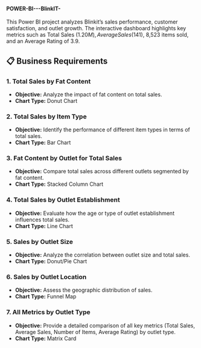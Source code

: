 #### POWER-BI---BlinkIT-
This Power BI project analyzes Blinkit’s sales performance, customer satisfaction, and outlet growth. The interactive dashboard highlights key metrics such as Total Sales ($1.20M), Average Sales ($141), 8,523 items sold, and an Average Rating of 3.9.

## 📋 Business Requirements  

### 1. **Total Sales by Fat Content**  
- **Objective:** Analyze the impact of fat content on total sales.  
- **Chart Type:** Donut Chart  

### 2. **Total Sales by Item Type**  
- **Objective:** Identify the performance of different item types in terms of total sales.  
- **Chart Type:** Bar Chart  

### 3. **Fat Content by Outlet for Total Sales**  
- **Objective:** Compare total sales across different outlets segmented by fat content.  
- **Chart Type:** Stacked Column Chart  

### 4. **Total Sales by Outlet Establishment**  
- **Objective:** Evaluate how the age or type of outlet establishment influences total sales.  
- **Chart Type:** Line Chart  

### 5. **Sales by Outlet Size**  
- **Objective:** Analyze the correlation between outlet size and total sales.  
- **Chart Type:** Donut/Pie Chart  

### 6. **Sales by Outlet Location**  
- **Objective:** Assess the geographic distribution of sales.  
- **Chart Type:** Funnel Map  

### 7. **All Metrics by Outlet Type**  
- **Objective:** Provide a detailed comparison of all key metrics (Total Sales, Average Sales, Number of Items, Average Rating) by outlet type.  
- **Chart Type:** Matrix Card  
